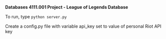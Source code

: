 **Databases 4111.001 Project - League of Legends Database**

To run, type `python server.py`

Create a config.py file with variable api_key set to value of personal Riot API key